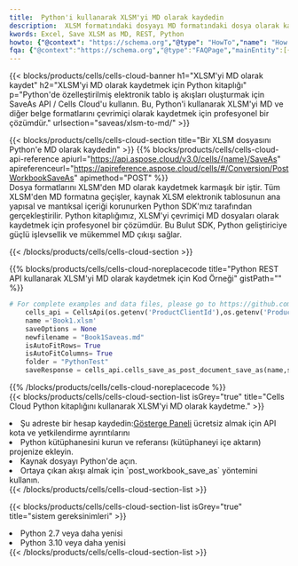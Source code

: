 ```yaml
---
title:  Python'i kullanarak XLSM'yi MD olarak kaydedin
description:  XLSM formatındaki dosyayı MD formatındaki dosya olarak kaydetmek için Python için Aspose.Cells Cloud SDK'yı kullanma.
kwords: Excel, Save XLSM as MD, REST, Python
howto: {"@context": "https://schema.org","@type": "HowTo","name": "How to save XLSM as MD using the Cells Cloud Python library.","description": "How to save XLSM as MD using the Cells Cloud Python library.","image": {"@type": "ImageObject"},"url": "/python/saveas/xlsm-to-md/","step": [{ "@type": "HowToStep","name": "How to save XLSM as MD using the Cells Cloud Python library. step 1", "image": {"@type": "ImageObject",},"url": "/python/saveas/xlsm-to-md/","text": "Register an account at <a href='https://dashboard.aspose.cloud/'>Dashboard</a> to get free API quota & authorization details",},{ "@type": "HowToStep","name": "How to save XLSM as MD using the Cells Cloud Python library. step 1", "image": {"@type": "ImageObject",},"url": "/python/saveas/xlsm-to-md/","text": "Install Python library and add the reference (import the library) to your project.",},{ "@type": "HowToStep","name": "How to save XLSM as MD using the Cells Cloud Python library. step 1", "image": {"@type": "ImageObject",},"url": "/python/saveas/xlsm-to-md/","text": "Open the source file in Python.",},{ "@type": "HowToStep","name": "How to save XLSM as MD using the Cells Cloud Python library. step 1", "image": {"@type": "ImageObject",},"url": "/python/saveas/xlsm-to-md/","text": "Use the `post_workbook_save_as` method to retrieve the resulting stream.",}, ],"supply": {"@type": "HowToSupply","name": "document"},"tool": [{"@type": "HowToTool","name": "PyCharm, Visual Studio Code, Sublime, Eclipse"},{"@type": "HowToTool","name": "Aspose Cells"}],"totalTime": "PT6M"}
fqa: {"@context":"https://schema.org","@type":"FAQPage","mainEntity":[{"@type":"Question","name":"Why save file as other formats file in C# using REST API?","acceptedAnswer":{"@type":"Answer","text":"Documents are encoded in many ways, and some files may be incompatible with the software you use. To open and read such files, just save them as appropriate file formats.<br/><ol><li>Install .NET SDK and add the reference (import the library) to your project.</li><li>Open the source file in C# using REST API.</li><li>Call the PostWorkbookSaveAsRequest() method, passing an output filename with required extension.</li><li>Get the result of save as a separate file.</li></ol>"}},{"@type":"Question","name":"What file formats can I save as with your C# library?","acceptedAnswer":{"@type":"Answer","text":"We support a variety of file formats for conversion using .NET library, including XLSX, Excel, xls , PDF, CSV, HTML, Markdown, XML, PNG, JPG, TIFF, Json, TXT and many more."}},{"@type":"Question","name":"What is the maximum allowed file size for conversion using this .NET library?","acceptedAnswer":{"@type":"Answer","text":"There are no file size limits for format conversions using .NET library."}}]}
---
```

{{< blocks/products/cells/cells-cloud-banner h1="XLSM\'yi MD olarak kaydet" h2="XLSM\'yi MD olarak kaydetmek için Python kitaplığı" p="Python\'de özelleştirilmiş elektronik tablo iş akışları oluşturmak için SaveAs API / Cells Cloud\'u kullanın. Bu, Python\'i kullanarak XLSM\'yi MD ve diğer belge formatlarını çevrimiçi olarak kaydetmek için profesyonel bir çözümdür." urlsection="saveas/xlsm-to-md/" >}}

{{< blocks/products/cells/cells-cloud-section title="Bir XLSM dosyasını Python\'e MD olarak kaydedin" >}}
{{% blocks/products/cells/cells-cloud-api-reference apiurl="https://api.aspose.cloud/v3.0/cells/{name}/SaveAs" apireferenceurl="https://apireference.aspose.cloud/cells/#/Conversion/PostWorkbookSaveAs" apimethod="POST" %}}
<br/>
Dosya formatlarını XLSM'den MD olarak kaydetmek karmaşık bir iştir. Tüm XLSM'den MD formatına geçişler, kaynak XLSM elektronik tablosunun ana yapısal ve mantıksal içeriği korunurken Python SDK'mız tarafından gerçekleştirilir. Python kitaplığımız, XLSM'yi çevrimiçi MD dosyaları olarak kaydetmek için profesyonel bir çözümdür. Bu Bulut SDK, Python geliştiriciye güçlü işlevsellik ve mükemmel MD çıkışı sağlar.

{{< /blocks/products/cells/cells-cloud-section >}}

{{% blocks/products/cells/cells-cloud-noreplacecode title="Python REST API kullanarak XLSM\'yi MD olarak kaydetmek için Kod Örneği" gistPath="" %}}
  
```python
# For complete examples and data files, please go to https://github.com/aspose-cells-cloud/aspose-cells-cloud-python/
    cells_api = CellsApi(os.getenv('ProductClientId'),os.getenv('ProductClientSecret'))
    name ='Book1.xlsm'    
    saveOptions = None
    newfilename = "Book1Saveas.md"
    isAutoFitRows= True
    isAutoFitColumns= True
    folder = "PythonTest"
    saveResponse = cells_api.cells_save_as_post_document_save_as(name,save_options=saveOptions, newfilename=(folder +'/' + newfilename),folder=folder)
```
  
{{% /blocks/products/cells/cells-cloud-noreplacecode %}}
<br/>
{{< blocks/products/cells/cells-cloud-section-list isGrey="true" title="Cells Cloud Python kitaplığını kullanarak XLSM\'yi MD olarak kaydetme." >}}
<li> Şu adreste bir hesap kaydedin:<a href="https://dashboard.aspose.cloud/">Gösterge Paneli</a> ücretsiz almak için API kota ve yetkilendirme ayrıntılarını</li>
<li>Python kütüphanesini kurun ve referansı (kütüphaneyi içe aktarın) projenize ekleyin.</li>
<li>Kaynak dosyayı Python'de açın.</li>
<li>Ortaya çıkan akışı almak için `post_workbook_save_as` yöntemini kullanın.</li>
{{< /blocks/products/cells/cells-cloud-section-list >}}

{{< blocks/products/cells/cells-cloud-section-list isGrey="true" title="sistem gereksinimleri" >}}
<li>Python 2.7 veya daha yenisi</li>
<li>Python 3.10 veya daha yenisi</li>
{{< /blocks/products/cells/cells-cloud-section-list >}}
